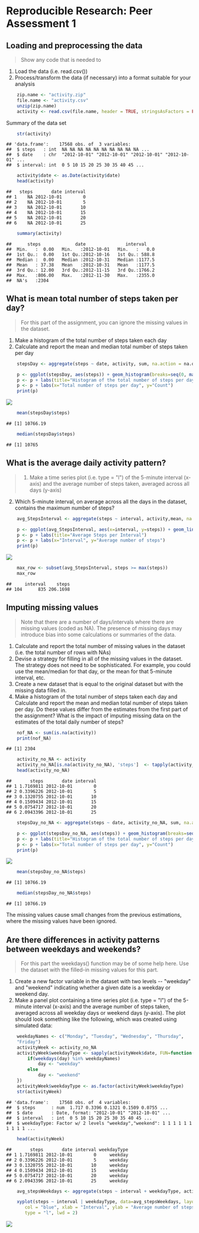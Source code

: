 # Reproducible Research: Peer Assessment 1



## Loading and preprocessing the data

> Show any code that is needed to  
 1. Load the data (i.e. read.csv())  
 2. Process/transform the data (if necessary) into a format suitable for your analysis


```r
    zip.name <- "activity.zip"
    file.name <- "activity.csv"
    unzip(zip.name)
    activity <- read.csv(file.name, header = TRUE, stringsAsFactors = FALSE, na.strings = "NA")
```

Summary of the data set


```r
    str(activity)
```

```
## 'data.frame':	17568 obs. of  3 variables:
##  $ steps   : int  NA NA NA NA NA NA NA NA NA NA ...
##  $ date    : chr  "2012-10-01" "2012-10-01" "2012-10-01" "2012-10-01" ...
##  $ interval: int  0 5 10 15 20 25 30 35 40 45 ...
```

```r
    activity$date <- as.Date(activity$date)
    head(activity)
```

```
##   steps       date interval
## 1    NA 2012-10-01        0
## 2    NA 2012-10-01        5
## 3    NA 2012-10-01       10
## 4    NA 2012-10-01       15
## 5    NA 2012-10-01       20
## 6    NA 2012-10-01       25
```

```r
    summary(activity)
```

```
##      steps             date               interval     
##  Min.   :  0.00   Min.   :2012-10-01   Min.   :   0.0  
##  1st Qu.:  0.00   1st Qu.:2012-10-16   1st Qu.: 588.8  
##  Median :  0.00   Median :2012-10-31   Median :1177.5  
##  Mean   : 37.38   Mean   :2012-10-31   Mean   :1177.5  
##  3rd Qu.: 12.00   3rd Qu.:2012-11-15   3rd Qu.:1766.2  
##  Max.   :806.00   Max.   :2012-11-30   Max.   :2355.0  
##  NA's   :2304
```

## What is mean total number of steps taken per day?

> For this part of the assignment, you can ignore the missing values in the dataset.  
1. Make a histogram of the total number of steps taken each day  
2. Calculate and report the mean and median total number of steps taken per day  


```r
    stepsDay <- aggregate(steps ~ date, activity, sum, na.action = na.omit)
```


```r
    p <- ggplot(stepsDay, aes(steps)) + geom_histogram(breaks=seq(0, max(stepsDay$steps) + 1000, by = 1000), colour="black", fill="blue")
    p <- p + labs(title="Histogram of the total number of steps per day")
    p <- p + labs(x="Total number of steps per day", y="Count") 
    print(p)
```

![](PA1_template_files/figure-html/echoTRUE-1.png) 


```r
    mean(stepsDay$steps)
```

```
## [1] 10766.19
```

```r
    median(stepsDay$steps)
```

```
## [1] 10765
```
## What is the average daily activity pattern?

> 1. Make a time series plot (i.e. type = "l") of the 5-minute interval (x-axis) and the average number of steps taken, averaged across all days (y-axis)  
2. Which 5-minute interval, on average across all the days in the dataset, contains the maximum number of steps?


```r
    avg_StepsInterval <- aggregate(steps ~ interval, activity,mean, na.action = na.omit)
```


```r
    p <- ggplot(avg_StepsInterval, aes(x=interval, y=steps)) + geom_line()
    p <- p + labs(title="Average Steps per Interval")
    p <- p + labs(x="Interval", y="Average number of steps") 
    print(p)
```

![](PA1_template_files/figure-html/unnamed-chunk-8-1.png) 


```r
    max_row <- subset(avg_StepsInterval, steps >= max(steps))
    max_row
```

```
##     interval    steps
## 104      835 206.1698
```



## Imputing missing values

> Note that there are a number of days/intervals where there are missing values (coded as NA). The presence of missing days may introduce bias into some calculations or summaries of the data.  
1. Calculate and report the total number of missing values in the dataset (i.e. the total number of rows with NAs)  
2. Devise a strategy for filling in all of the missing values in the dataset. The strategy does not need to be sophisticated. For example, you could use the mean/median for that day, or the mean for that 5-minute interval, etc.  
3. Create a new dataset that is equal to the original dataset but with the missing data filled in.  
4. Make a histogram of the total number of steps taken each day and Calculate and report the mean and median total number of steps taken per day. Do these values differ from the estimates from the first part of the assignment? What is the impact of imputing missing data on the estimates of the total daily number of steps?  


```r
    nof_NA <- sum(is.na(activity))
    print(nof_NA)
```

```
## [1] 2304
```


```r
    activity_no_NA <- activity
    activity_no_NA[is.na(activity_no_NA), 'steps']  <- tapply(activity_no_NA$steps,activity_no_NA$interval,FUN=mean,na.rm=TRUE)
    head(activity_no_NA)
```

```
##       steps       date interval
## 1 1.7169811 2012-10-01        0
## 2 0.3396226 2012-10-01        5
## 3 0.1320755 2012-10-01       10
## 4 0.1509434 2012-10-01       15
## 5 0.0754717 2012-10-01       20
## 6 2.0943396 2012-10-01       25
```



```r
    stepsDay_no_NA <- aggregate(steps ~ date, activity_no_NA, sum, na.action = na.omit)
```


```r
    p <- ggplot(stepsDay_no_NA, aes(steps)) + geom_histogram(breaks=seq(0, max(stepsDay_no_NA$steps) + 1000, by = 1000), colour="black", fill="blue")
    p <- p + labs(title="Histogram of the total number of steps per day")
    p <- p + labs(x="Total number of steps per day", y="Count") 
    print(p)
```

![](PA1_template_files/figure-html/unnamed-chunk-13-1.png) 


```r
    mean(stepsDay_no_NA$steps)
```

```
## [1] 10766.19
```

```r
    median(stepsDay_no_NA$steps)
```

```
## [1] 10766.19
```

The missing values cause small changes from the previous estimations, where the missing values have been ignored.


## Are there differences in activity patterns between weekdays and weekends?

> For this part the weekdays() function may be of some help here. Use the dataset with the filled-in missing values for this part.  
1. Create a new factor variable in the dataset with two levels -- "weekday" and "weekend" indicating whether a given date is a weekday or weekend day.  
2. Make a panel plot containing a time series plot (i.e. type = "l") of the 5-minute interval (x-axis) and the average number of steps taken, averaged across all weekday days or weekend days (y-axis). The plot should look something like the following, which was created using simulated data:  


```r
    weekdayNames <- c("Monday", "Tuesday", "Wednesday", "Thursday", 
    "Friday")
    activityWeek <- activity_no_NA
    activityWeek$weekdayType <- sapply(activityWeek$date, FUN=function(day) {
        if(weekdays(day) %in% weekdayNames)
            day <- "weekday"
        else
            day <- "weekend"
    })
    activityWeek$weekdayType <- as.factor(activityWeek$weekdayType)
    str(activityWeek)
```

```
## 'data.frame':	17568 obs. of  4 variables:
##  $ steps      : num  1.717 0.3396 0.1321 0.1509 0.0755 ...
##  $ date       : Date, format: "2012-10-01" "2012-10-01" ...
##  $ interval   : int  0 5 10 15 20 25 30 35 40 45 ...
##  $ weekdayType: Factor w/ 2 levels "weekday","weekend": 1 1 1 1 1 1 1 1 1 1 ...
```

```r
    head(activityWeek)
```

```
##       steps       date interval weekdayType
## 1 1.7169811 2012-10-01        0     weekday
## 2 0.3396226 2012-10-01        5     weekday
## 3 0.1320755 2012-10-01       10     weekday
## 4 0.1509434 2012-10-01       15     weekday
## 5 0.0754717 2012-10-01       20     weekday
## 6 2.0943396 2012-10-01       25     weekday
```


```r
    avg_stepsWeekdays <- aggregate(steps ~ interval + weekdayType, activityWeek, mean)
```


```r
    xyplot(steps ~ interval | weekdayType, data=avg_stepsWeekdays, layout = c(1, 2),
       col = "blue", xlab = "Interval", ylab = "Average number of steps", 
       type = "l", lwd = 2)
```

![](PA1_template_files/figure-html/unnamed-chunk-18-1.png) 


